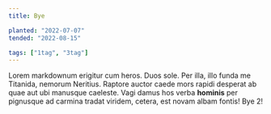 ```yaml
---
title: Bye

planted: "2022-07-07"
tended: "2022-08-15"

tags: ["1tag", "3tag"]
---
```


Lorem markdownum erigitur cum heros. Duos sole. Per illa, illo funda me
Titanida, nemorum Neritius. Raptore auctor caede mors rapidi desperat ab quae
aut ubi manusque caeleste. Vagi damus hos verba **hominis** per pignusque ad
carmina tradat viridem, cetera, est novam albam fontis! Bye 2!
